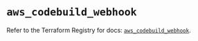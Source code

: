 # `aws_codebuild_webhook`

Refer to the Terraform Registry for docs: [`aws_codebuild_webhook`](https://registry.terraform.io/providers/hashicorp/aws/5.64.0/docs/resources/codebuild_webhook).
